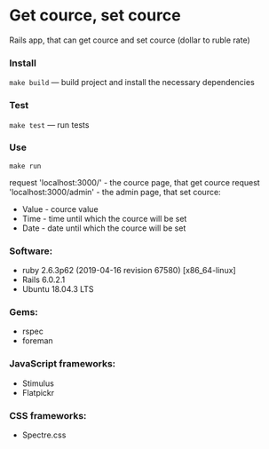 # Get cource, set cource
Rails app, that can get cource and set cource (dollar to ruble rate)
  
### Install
`make build` — build project and install the necessary dependencies
### Test
`make test` — run tests
### Use
`make run`

request 'localhost:3000/' - the cource page, that get cource
request 'localhost:3000/admin' - the admin page, that set cource:
* Value - cource value 
* Time  - time until which the cource will be set
* Date  - date until which the cource will be set

### Software:
* ruby 2.6.3p62 (2019-04-16 revision 67580) [x86_64-linux]
* Rails 6.0.2.1
* Ubuntu 18.04.3 LTS

### Gems:
* rspec 
* foreman 

### JavaScript frameworks:
* Stimulus
* Flatpickr

### CSS frameworks:
* Spectre.css
